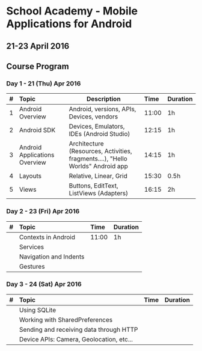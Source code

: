 # School Academy - Mobile Applications for Android
## 21-23 April 2016

## Course Program

### Day 1 - 21 (Thu) Apr 2016

| #    | Topic                         | Description                                                                     |Time   | Duration |
| ---- | :---------------------------- | ------------------------------------------------------------------------------- | :---- |:---------|
| 1     | Android Overview              | Android, versions, APIs, Devices, vendors                                       | 11:00 | 1h       |
| 2    | Android SDK                   | Devices, Emulators, IDEs (Android Studio)                                       | 12:15 | 1h       |
| 3    | Android Applications Overview | Architecture (Resources, Activities, fragments....), "Hello Worlds" Android app | 14:15 | 1h       |
| 4    | Layouts                         | Relative, Linear, Grid                                                        | 15:30 | 0.5h     |
| 5    | Views                         | Buttons, EditText, ListViews (Adapters)                                         | 16:15 | 2h       |

### Day 2 - 23 (Fri) Apr 2016

| #    | Topic                    | Time  | Duration |
| ---- | :------------------------|:------|:---------|
|      | Contexts in Android      | 11:00 | 1h       |
|      | Services                 |
|      | Navigation and Indents   |
|      | Gestures                 |

### Day 3 - 24 (Sat) Apr 2016

| #    | Topic                                               | Time  | Duration |
| :--- |:--------------------------------------------------- |:------|:---------|
|      | Using SQLite                                        |
|      | Working with SharedPreferences                      |
|      | Sending and receiving data through HTTP             |
|      | Device APIs: Camera, Geolocation, etc...            |
